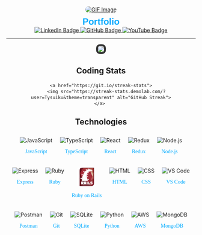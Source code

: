   <div align="center">
    <a href="https://tysuiku.io/">
        <img src="https://c.tenor.com/3nWwHqYYHqgAAAAC/tenor.gif" alt="GIF Image" style="border-radius: 10px; margin: 10px 0;">
    </a>
</div>

<div align="center">
    <a href="https://tysuiku.io/" target="_blank" style="
      font-size: 24px; 
      font-family: 'Arial', sans-serif; 
      font-weight: bold; 
      color: #00aaff; 
      text-decoration: none;
      transition: color 0.3s ease;
    " onmouseover="this.style.color='#0077cc';" 
    onmouseout="this.style.color='#00aaff';">Portfolio</a>
</div>

  <div id="badges" align="center">
    <a href="https://www.linkedin.com/in/timothy-dong-19a700254/" target="_blank">
      <img src="https://img.shields.io/badge/LinkedIn-blue?style=for-the-badge&logo=linkedin&logoColor=white" alt="LinkedIn Badge"/>
    </a>
    <a href="https://github.com/Tysuiku" target="_blank">
      <img src="https://img.shields.io/badge/GitHub-black?style=for-the-badge&logo=github&logoColor=white" alt="GitHub Badge"/>
    </a>
    <a href="https://www.youtube.com/@tysuiku" target="_blank">
      <img src="https://img.shields.io/badge/YouTube-red?style=for-the-badge&logo=youtube&logoColor=white" alt="YouTube Badge"/>
    </a>
  </div>
  
  <div align="center">
    <hr>
  </div>
  
  <div align="center">
    <a href="https://github.com/Tysuiku/github-readme-stats">
      <img src="https://github-readme-stats.vercel.app/api/top-langs/?username=Tysuiku&hide_progress=true&theme=transparent" style="border: 5px solid #333; border-radius: 10px;">
    </a>
  </div>

  <div align="center">
    <h2>Coding Stats</h2>
  
    <a href="https://git.io/streak-stats">
        <img src="https://streak-stats.demolab.com/?user=Tysuiku&theme=transparent" alt="GitHub Streak">
      </a>   
  </div>

  <div align="center">
    <h2>Technologies</h2>
    <div style="display: flex; flex-wrap: wrap; justify-content: center;">
      <div style="display: inline-block; text-align: center; margin: 10px;">
        <img src="https://img.icons8.com/dusk/64/000000/javascript-logo.png" alt="JavaScript" width="50">
        <p style="font-family: 'Comic Sans MS', 'Comic Sans', cursive; color: #00aaff; font-size: 14px;">JavaScript</p>
      </div>
      <div style="display: inline-block; text-align: center; margin: 10px;">
        <img src="https://img.icons8.com/color/64/000000/typescript.png" alt="TypeScript" width="50">
        <p style="font-family: 'Comic Sans MS', 'Comic Sans', cursive; color: #00aaff; font-size: 14px;">TypeScript</p>
      </div>
      <div style="display: inline-block; text-align: center; margin: 10px;">
        <img src="https://img.icons8.com/dusk/64/000000/react.png" alt="React" width="50">
        <p style="font-family: 'Comic Sans MS', 'Comic Sans', cursive; color: #00aaff; font-size: 14px;">React</p>
      </div>
      <div style="display: inline-block; text-align: center; margin: 10px;">
        <img src="https://img.icons8.com/color/64/000000/redux.png" alt="Redux" width="50">
        <p style="font-family: 'Comic Sans MS', 'Comic Sans', cursive; color: #00aaff; font-size: 14px;">Redux</p>
      </div>
      <div style="display: inline-block; text-align: center; margin: 10px;">
        <img src="https://img.icons8.com/color/64/000000/nodejs.png" alt="Node.js" width="50">
        <p style="font-family: 'Comic Sans MS', 'Comic Sans', cursive; color: #00aaff; font-size: 14px;">Node.js</p>
      </div>
      <div style="display: inline-block; text-align: center; margin: 10px;">
        <img src="https://img.icons8.com/color/64/000000/express.png" alt="Express" width="50">
        <p style="font-family: 'Comic Sans MS', 'Comic Sans', cursive; color: #00aaff; font-size: 14px;">Express</p>
      </div>
      <div style="display: inline-block; text-align: center; margin: 10px;">
        <img src="https://img.icons8.com/color/64/000000/ruby-programming-language.png" alt="Ruby" width="50">
        <p style="font-family: 'Comic Sans MS', 'Comic Sans', cursive; color: #00aaff; font-size: 14px;">Ruby</p>
      </div>
      <div style="display: inline-block; text-align: center; margin: 10px;">
        <img src="https://raw.githubusercontent.com/devicons/devicon/master/icons/rails/rails-original-wordmark.svg" alt="Ruby on Rails" width="50">
        <p style="font-family: 'Comic Sans MS', 'Comic Sans', cursive; color: #00aaff; font-size: 14px;">Ruby on Rails</p>
      </div>
      <div style="display: inline-block; text-align: center; margin: 10px;">
        <img src="https://img.icons8.com/dusk/64/000000/html-5.png" alt="HTML" width="50">
        <p style="font-family: 'Comic Sans MS', 'Comic Sans', cursive; color: #00aaff; font-size: 14px;">HTML</p>
      </div>
      <div style="display: inline-block; text-align: center; margin: 10px;">
        <img src="https://img.icons8.com/dusk/64/000000/css3.png" alt="CSS" width="50">
        <p style="font-family: 'Comic Sans MS', 'Comic Sans', cursive; color: #00aaff; font-size: 14px;">CSS</p>
      </div>
      <div style="display: inline-block; text-align: center; margin: 10px;">
        <img src="https://img.icons8.com/dusk/64/000000/visual-studio-code-2019.png" alt="VS Code" width="50">
        <p style="font-family: 'Comic Sans MS', 'Comic Sans', cursive; color: #00aaff; font-size: 14px;">VS Code</p>
      </div>
      <div style="display: inline-block; text-align: center; margin: 10px;">
        <img src="https://img.icons8.com/dusk/64/000000/postman-api.png" alt="Postman" width="50">
        <p style="font-family: 'Comic Sans MS', 'Comic Sans', cursive; color: #00aaff; font-size: 14px;">Postman</p>
      </div>
      <div style="display: inline-block; text-align: center; margin: 10px;">
        <img src="https://img.icons8.com/color/64/000000/git.png" alt="Git" width="50">
        <p style="font-family: 'Comic Sans MS', 'Comic Sans', cursive; color: #00aaff; font-size: 14px;">Git</p>
      </div>
      <div style="display: inline-block; text-align: center; margin: 10px;">
        <img src="https://img.icons8.com/dusk/64/000000/sql.png" alt="SQLite" width="50">
        <p style="font-family: 'Comic Sans MS', 'Comic Sans', cursive; color: #00aaff; font-size: 14px;">SQLite</p>
      </div>
      <div style="display: inline-block; text-align: center; margin: 10px;">
        <img src="https://img.icons8.com/dusk/64/000000/python.png" alt="Python" width="50">
        <p style="font-family: 'Comic Sans MS', 'Comic Sans', cursive; color: #00aaff; font-size: 14px;">Python</p>
      </div>
      <div style="display: inline-block; text-align: center; margin: 10px;">
        <img src="https://img.icons8.com/color/64/000000/amazon-web-services.png" alt="AWS" width="50">
        <p style="font-family: 'Comic Sans MS', 'Comic Sans', cursive; color: #00aaff; font-size: 14px;">AWS</p>
      </div>
      <div style="display: inline-block; text-align: center; margin: 10px;">
        <img src="https://img.icons8.com/color/64/000000/mongodb.png" alt="MongoDB" width="50">
        <p style="font-family: 'Comic Sans MS', 'Comic Sans', cursive; color: #00aaff; font-size: 14px;">MongoDB</p>
      </div>
    </div>
  </div>
